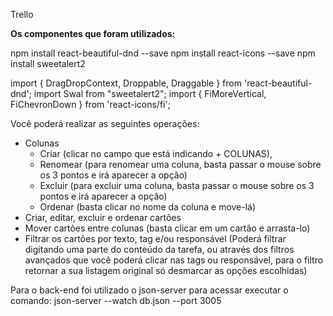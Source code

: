 Trello

<b>Os componentes que foram utilizados:</b>

npm install react-beautiful-dnd --save
npm install react-icons --save
npm install sweetalert2

import { DragDropContext, Droppable, Draggable } from 'react-beautiful-dnd';
import Swal from "sweetalert2";
import { FiMoreVertical, FiChevronDown } from 'react-icons/fi';

Você poderá realizar as seguintes operações:
  - Colunas
      - Criar (clicar no campo que está indicando + COLUNAS), 
      - Renomear (para renomear uma coluna, basta passar o mouse sobre os 3 pontos e irá aparecer a opção) 
      - Excluir (para excluir uma coluna, basta passar o mouse sobre os 3 pontos e irá aparecer a opção) 
      - Ordenar (basta clicar no nome da coluna e move-lá)
  - Criar, editar, excluir e ordenar cartões
  - Mover cartões entre colunas (basta clicar em um cartão e arrasta-lo)
  - Filtrar os cartões por texto, tag e/ou responsável (Poderá filtrar digitando uma parte do conteúdo da tarefa, ou através dos filtros avançados que você poderá clicar nas tags ou responsável, para o filtro retornar a sua listagem original só desmarcar as opções escolhidas)

Para o back-end foi utilizado o json-server para acessar executar o comando:
json-server --watch db.json --port 3005

